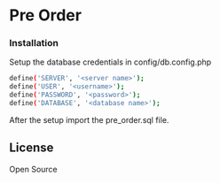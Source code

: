 # Pre Order

### Installation


Setup the database credentials in config/db.config.php

```sh
define('SERVER', '<server name>');
define('USER', '<username>');
define('PASSWORD', '<password>');
define('DATABASE', '<database name>');
```
After the setup import the pre_order.sql file.

License
----

Open Source



